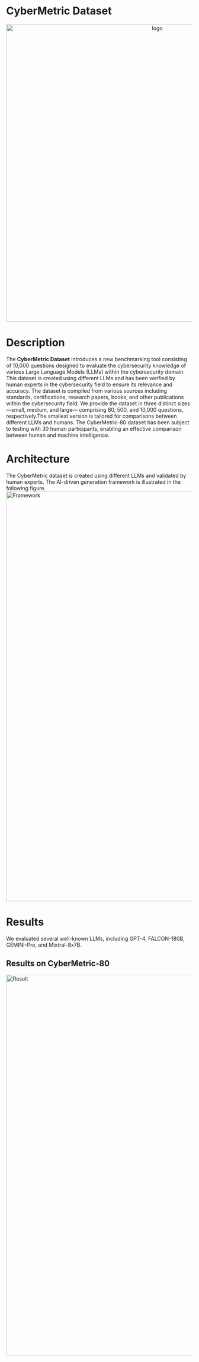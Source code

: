 # CyberMetric Dataset

<div align="center">
    <img width="800" alt="logo" src="https://github.com/cybermetric/CyberMetric/assets/159767263/455e5a31-97da-4179-ad49-fa182fe7d9ad">
</div>


# Description



The **CyberMetric Dataset** introduces a new benchmarking tool consisting of 10,000 questions designed to evaluate the cybersecurity knowledge of various Large Language Models (LLMs) within the cybersecurity domain. This dataset is created using different LLMs and has been verified by human experts in the cybersecurity field to ensure its relevance and accuracy. The dataset is compiled from various sources including standards, certifications, research papers, books, and other publications within the cybersecurity field.  We provide the dataset in three distinct sizes —small, medium, and large— comprising 80, 500, and 10,000 questions, respectively.The smallest version is tailored for comparisons between different LLMs and humans. The CyberMetric-80 dataset has been subject to testing with 30 human participants, enabling an effective comparison between human and machine intelligence.



# Architecture

The CyberMetric dataset is created using different LLMs and validated by human experts. The AI-driven generation framework is illustrated in the following figure.
<img width="1102" alt="Framework" src="https://github.com/cybermetric/CyberMetric/assets/159767263/a1ce9e24-4d40-4f37-adbf-99dc0bf2ed59">


# Results

We evaluated several well-known LLMs, including GPT-4, FALCON-180B, GEMINI-Pro, and Mixtral-8x7B.

## Results on CyberMetric-80
<img width="1025" alt="Result" src="https://github.com/cybermetric/CyberMetric/assets/159767263/aec38cac-2dd2-4931-a195-68238f33628a">
